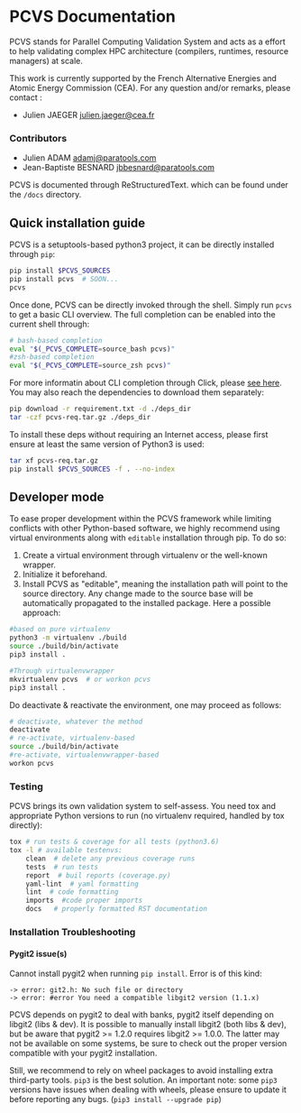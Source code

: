PCVS Documentation
==================

PCVS stands for Parallel Computing Validation System and acts as a effort to help validating complex HPC architecture (compilers, runtimes, resource managers) at scale.

This work is currently supported by the French Alternative Energies and Atomic Energy Commission (CEA). For any question and/or remarks, please contact :

* Julien JAEGER <julien.jaeger@cea.fr>

### Contributors

* Julien ADAM <adamj@paratools.com>
* Jean-Baptiste BESNARD <jbbesnard@paratools.com>

PCVS is documented through ReStructuredText. which can be found under the `/docs` directory.

Quick installation guide
------------------------
PCVS is a setuptools-based python3 project, it can be directly installed through
`pip`:

```sh
pip install $PCVS_SOURCES
pip install pcvs  # SOON...
pcvs
```

Once done, PCVS can be directly invoked through the shell. Simply run `pcvs` to
get a basic CLI overview. The full completion can be enabled into the current
shell through: 

```sh
# bash-based completion
eval "$(_PCVS_COMPLETE=source_bash pcvs)"
#zsh-based completion
eval "$(_PCVS_COMPLETE=source_zsh pcvs)"
```

For more informatin about CLI completion through Click, please [see
here](https://click.palletsprojects.com/en/7.x/bashcomplete/#activation-script).
You may also reach the dependencies to download them separately:

```sh
pip download -r requirement.txt -d ./deps_dir
tar -czf pcvs-req.tar.gz ./deps_dir
```

To install these deps without requiring an Internet access, please first ensure
at least the same version of Python3 is used:

```sh
tar xf pcvs-req.tar.gz
pip install $PCVS_SOURCES -f . --no-index
```

Developer mode
--------------

To ease proper development within the PCVS framework while limiting conflicts
with other Python-based software, we highly recommend using virtual environments
along with `editable` installation through pip. To do so:

1. Create a virtual environment through virtualenv or the well-known wrapper.
2. Initialize it beforehand.
3. Install PCVS as "editable", meaning the installation path will point to the
source directory. Any change made to the source base will be automatically
propagated to the installed package. Here a possible approach:

```sh
#based on pure virtualenv
python3 -m virtualenv ./build
source ./build/bin/activate
pip3 install .

#Through virtualenvwrapper
mkvirtualenv pcvs  # or workon pcvs
pip3 install .
```

Do deactivate & reactivate the environment, one may proceed as follows:

```sh
# deactivate, whatever the method
deactivate
# re-activate, virtualenv-based
source ./build/bin/activate
#re-activate, virtualenvwrapper-based
workon pcvs
```

### Testing

PCVS brings its own validation system to self-assess. You need tox and
appropriate Python versions to run (no virtualenv required, handled by tox
directly):

```sh
tox # run tests & coverage for all tests (python3.6)
tox -l # available testenvs:
	clean  # delete any previous coverage runs
	tests  # run tests
	report  # buil reports (coverage.py)
	yaml-lint  # yaml formatting
	lint  # code formatting
	imports  #code proper imports
	docs   # properly formatted RST documentation
```

### Installation Troubleshooting

#### Pygit2 issue(s)

Cannot install pygit2 when running `pip install`. Error is of this kind:

```
-> error: git2.h: No such file or directory
-> error: #error You need a compatible libgit2 version (1.1.x)
```

PCVS depends on pygit2 to deal with banks, pygit2 itself depending on libgit2
(libs & dev). It is possible to manually install libgit2 (both libs &
dev), but be aware that pygit2 >= 1.2.0 requires libgit2 >= 1.0.0.
The latter may not be available on some systems, be sure to check out the proper
version compatible with your pygit2 installation.

Still, we recommend to rely on wheel packages to avoid installing extra
third-party 
tools. `pip3` is the best solution. An important note: some `pip3` versions have
issues when dealing with wheels, please ensure to update it before reporting any
bugs. (`pip3 install --upgrade pip`)